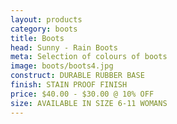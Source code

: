 ```yaml
---
layout: products
category: boots
title: Boots
head: Sunny - Rain Boots
meta: Selection of colours of boots
image: boots/boots4.jpg
construct: DURABLE RUBBER BASE
finish: STAIN PROOF FINISH
price: $40.00 - $30.00 @ 10% OFF 
size: AVAILABLE IN SIZE 6-11 WOMANS
---
```


<!--YELLOW POLKDA DOT BOOTS

$40.00 - $30.00 @ 10% OFF 

COLOUR: YELLOW BOOTS

## DETAILS 

- AVAILABLE IN SIZE 6-11
- STAIN PROOF FINISH
- RUBBER WITH WATER PROOF COATING-->
